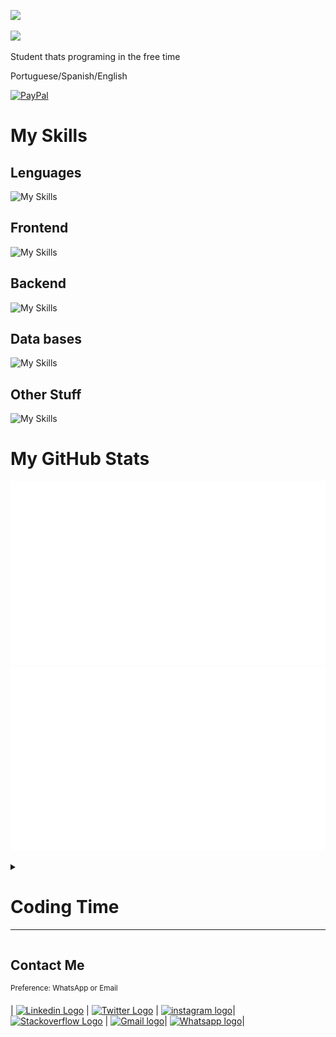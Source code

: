 ![](https://komarev.com/ghpvc/?username=feijoes)



![](https://capsule-render.vercel.app/api?type=transparent&fontColor=703ee5&text=feijoes&height=150&fontSize=100&desc=17%20years%20old%20Brazilian&descAlignY=80&descAlign=60)

Student thats programing in the free time 

Portuguese/Spanish/English

[![PayPal](https://img.shields.io/badge/PayPal-00457C?style=for-the-badge&logo=paypal&logoColor=white)](https://www.paypal.com/paypalme/joaoSMBR)


# My Skills

## Lenguages
![My Skills](https://skillicons.dev/icons?i=rust,js,ts,cs,java,py&theme=dark&perline=9)

## Frontend
![My Skills](https://skillicons.dev/icons?i=angular,bootstrap,html,css,materialui,react,redux,sass,css&perline=9)

## Backend
![My Skills](https://skillicons.dev/icons?i=nodejs,django,express,dotnet,fastapi,nestjs,spring&theme=dark&perline=9)

## Data bases
![My Skills](https://skillicons.dev/icons?i=firebase,mongodb,mysql,postgres,prisma,sqlite&theme=dark&perline=9)

## Other Stuff

![My Skills](https://skillicons.dev/icons?i=git,webpack,heroku,selenium&theme=dark&perline=11)


 # My GitHub Stats
![image](https://raw.githubusercontent.com/feijoes/feijoes/master/generated/overview.svg#gh-dark-mode-only)
![image](https://raw.githubusercontent.com/feijoes/feijoes/master/generated/languages.svg#gh-dark-mode-only)



<details>
  <summary><h1>Coding Time</h1>  
  <hr> </summary>
   <img src="https://github-readme-stats.vercel.app/api/wakatime?username=feijoes&theme=dark" alt="wakatime stats">
</details>


## Contact Me
<sup>Preference: WhatsApp or Email</sup>

| [<img src="https://github.com/TheDudeThatCode/TheDudeThatCode/blob/master/Assets/Linkedin.svg" alt="Linkedin Logo" width="32">](https://www.linkedin.com/in/pedrocaladomoura/) | [<img src="https://github.com/TheDudeThatCode/TheDudeThatCode/blob/master/Assets/Twitter.svg" alt="Twitter Logo" width="32">](https://twitter.com/Feijoes_P) | [<img src="https://github.com/TheDudeThatCode/TheDudeThatCode/blob/master/Assets/Instagram.svg" alt="instagram logo" width="32">](https://www.instagram.com/pedrocaladomoura/)|[<img src="https://cdn.svgporn.com/logos/stackoverflow-icon.svg" alt="Stackoverflow Logo" width="28">](https://stackoverflow.com/users/15676155/pedro-calado-moura) | [<img src="https://github.com/TheDudeThatCode/TheDudeThatCode/blob/master/Assets/Gmail.svg" alt="Gmail logo" height="32">](mailto:pcaladomoura@gmail.com)| [<img src="https://www.speaktech.in/themes/images/whatsapp-icon.png" alt="Whatsapp logo" height="32">](https://web.whatsapp.com/send?phone=598091363661)|
